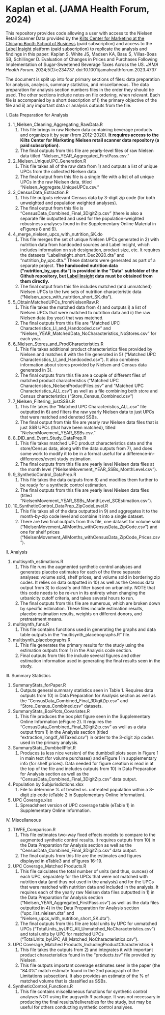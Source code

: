 # Kaplan et al. (JAMA Health Forum, 2024)
This repository provides code allowing a user with access to the Nielsen Retail Scanner Data provided by the [Kilts Center for Marketing at the Chicago Booth School of Business](https://www.chicagobooth.edu/research/kilts/research-data/nielseniq) (paid subscription) and access to the [Label Insight](https://nielseniq.com/global/en/landing-page/label-insight/) platform (paid subscription) to replicate the analysis and findings in this paper: 
Kaplan S, White JS, Madsen KA, Basu S, Villas-Boas SB, Schillinger D. Evaluation of Changes in Prices and Purchases Following Implementation of Sugar-Sweetened Beverage Taxes Across the US. *JAMA Health Forum*. 2024;5(1):e234737. doi:10.1001/jamahealthforum.2023.4737

The document is split up into four primary sections of files: data preparation for analysis, analysis, summary statistics, and miscellaneous. The data preparation for analysis section numbers files in the order they should be used. The other sections include notes on file ordering, when relevant. Each file is accompanied by a short description of i) the primary objective of the file and ii) any important data or analysis outputs from the file. 

I.	Data Preparation for Analysis

1.	1_Nielsen_Cleaning_Aggregating_RawData.R
      1. This file brings in raw Nielsen data containing beverage products and organizes it by year (from 2012-2020). **It requires access to the Kilts Center for Marketing Nielsen retail scanner data repository (a paid subscription).**
      2. The final outputs from this file are yearly-level files of raw Nielsen data titled “Nielsen_YEAR_Aggregated_FirstPass.csv.”
2.	2_Nielsen_UniqueUPC_Generation.R
      1. This file takes all of the raw data from 1) and outputs a list of unique UPCs from the collected Nielsen data. 
      2. The final output from this file is a single file with a list of all unique UPCs in the raw Nielsen data, titled “Nielsen_Aggregate_UniqueUPCs.csv.”
3.	3_CensusData_Extraction.R
     1.	This file outputs relevant Census data by 3-digit zip code (for both unweighted and population weighted analyses).
     2.	The final output from this file is “CensusData_Combined_Final_3DigitZip.csv” (there is also a separate file outputted and used for the population-weighted robustness analyses found in the Supplementary Online Material in eFigures 8 and 9).
4.	4_merge_nielsen_upcs_with_nutrition_SK.do
     1.	This file merges the set of unique Nielsen UPCs generated in 2) with nutrition data from handcoded sources and Label Insight, which includes information on ssb designation, product size, etc. It requires the datasets “LabelInsight_short_Dec2020.dta” and “nutrition_by_upc.dta.” These datasets were generated as part of a separate project. **The handcoded nutrition data ("nutrition_by_upc.dta") is provided in the "Data" subfolder of the Github repository, but [Label Insight](https://nielseniq.com/global/en/landing-page/label-insight/) data must be obtained from them directly.**
     2.	The final output from this file includes matched (and unmatched) Nielsen UPCs to the two sets of nutrition characteristic data (“Nielsen_upcs_with_nutrition_short_SK.dta”).
5.	5_ObtainMatchedUPCs_fromNielsenRaw.R
     1.	This file takes the matched data from 4) and outputs i) a list of Nielsen UPCs that were matched to nutrition data and ii) the raw Nielsen data (by year) that was matched.
     2.	The final outputs from this file are “Matched UPC Characteristics_LI_and_Handcoded.csv” and “Nielsen_YEAR_MatchedData_NoCharacteristics_NoStores.csv” for each year.
6.	6_Nielsen_Stores_and_ProdCharacteristics.R
     1.	This file takes additional product characteristics files provided by Nielsen and matches it with the file generated in 5) (“Matched UPC Characteristics_LI_and_Handcoded.csv”). It also combines information about stores provided by Nielsen and Census data generated in 3).
     2.	The final outputs from this file are a couple of different files of matched product characteristics (“Matched UPC Characteristics_NielsenProductFiles.csv” and “Matched UPC Characteristics_ALL.csv”) as well as a file combining both store and Census characteristics (“Store_Census_Combined.csv”)
7.	7_Nielsen_Filtering_justSSBs.R
     1.	This file takes the “Matched UPC Characteristics_ALL.csv” file outputted in 6) and filters the raw yearly Nielsen data to just UPCs that were matched and denoted SSBs. 
     2.	The final output from this file are yearly raw Nielsen data files that is just SSB UPCs (that have been matched), titled “NielsenMovement_YEAR_SSBs.csv.”
8.	8_DID_and_Event_Study_DataPrep.R
     1.	This file takes matched UPC product characteristics data and the store/Census data, along with the data outputs from 7), and does some work to modify it to be in a format useful for a difference-in-differences/event study estimation.
     2.	The final outputs from this file are yearly level Nielsen data files at the month level (“NielsenMovement_YEAR_SSBs_MonthLevel.csv”).
9.	9_SyntheticControl_DataPrep.R
     1.	This file takes the data outputs from 8) and modifies them further to be ready for a synthetic control estimation. 
     2.	The final outputs from this file are yearly level Nielsen data files (titled “NielsenMovement_YEAR_SSBs_MonthLevel_SCEstimation.csv”).
10.	10_SyntheticControl_DataPrep_ZipCodeLevel.R
     1.	This file takes all of the data outputted in 9) and aggregates it to the month-by-zip code level and combine it into a single dataset. 
     2.	There are two final outputs from this file, one dataset for volume sold (“NielsenMovement_AllMonths_withCensusData_ZipCode.csv”) and one for shelf prices (“NielsenMovement_AllMonths_withCensusData_ZipCode_Prices.csv”).

II.	Analysis

1.	multisynth_estimations.R
     1.	This file runs the augmented synthetic control analyses and generates placebo estimates for each of the three separate analyses: volume sold, shelf prices, and volume sold in bordering zip codes. It relies on data outputted in 10) as well as the Census data output from 3) to classify and filter based on urbanicity. NOTE that this code needs to be re-run in its entirety when changing the urbanicity cutoff criteria, and takes several hours to run.
     2.	The final outputs from this file are numerous, which are broken down by specific estimation. These files include estimation results, placebo estimation results, weights on different donors, and pretreatment means. 
2.	multisynth_funs.R
     1.	This file contains functions used in generating the graphs and data table outputs in the “multisynth_placebographs.R” file.
3.	multisynth_placebographs.R
     1.	This file generates the primary results for the study using the estimation outputs from 1) in the Analysis code section.
     2.	Final outputs from this file include several figures and other estimation information used in generating the final results seen in the study.

III.	Summary Statistics

1.	SummaryStats_forPaper.R
     1.	Outputs general summary statistics seen in Table 1. Requires data outputs from 10) in Data Preparation for Analysis section as well as the “CensusData_Combined_Final_3DigitZip.csv” and “Store_Census_Combined.csv" datasets.
2.	SummaryStats_BoxPlots_Covariates.R
     1.	This file produces the box plot figure seen in the Supplementary Online Information (eFigure 2). It requires the “CensusData_Combined_Final_3DigitZip.csv” as well as a data output from 1) in the Analysis section (titled “extraction_longdf_AllTaxed.csv”) in order to the 3-digit zip codes used in the primary analysis.
3.	SummaryStats_DumbbellPlot.R
     1.	Produces (a less nice version) of the dumbbell plots seen in Figure 1 in main text (for volume purchases) and eFigure 1 in supplementary info (for shelf prices). Data needed for figure creation is read in at the top of the file and includes outputs from 10) in           Data Preparation for Analysis section as well as the “CensusData_Combined_Final_3DigitZip.csv” data output.
4.	Population by Subjurisdictions.xlsx
     1.	File to determine % of treated vs. untreated population within a 3-digit zip code (eTable 2 in Supplementary Online Information).
5.	UPC Coverage.xlsx
     1.	Spreadsheet version of UPC coverage table (eTable 1) in Supplementary Online Information.

IV.	Miscellaneous

1.	TWFE_Comparison.R
     1.	This file estimates two-way fixed effects models to compare to the augmented synthetic control results. It requires outputs from 10) in the Data Preparation for Analysis section as well as the “CensusData_Combined_Final_3DigitZip.csv” data output.
     2.	The final outputs from this file are the estimates and figures displayed in eTable3 and eFigures 16-19.
2.	UPC Coverage_Matched Products.R
     1.	This file calculates the total number of units (and thus, ounces) of each UPC, separately for the UPCs that were not matched with nutrition data (and thus not used in the analysis) and for the UPCs that were matched with nutrition data and included in the                analysis. It requires each of the yearly raw Nielsen data files outputted in 1) in the Data Preparation for Analysis section (“Nielsen_YEAR_Aggregated_FirstPass.csv”) as well as the data files outputted in 4) in the Data Preparation for Analysis section                  (“upc_list_nielsen.dta” and “Nielsen_upcs_with_nutrition_short_SK.dta”).
     2.	The final outputs from this file are total units by UPC for unmatched UPCs (“TotalUnits_byUPC_All_Unmatched_NoCharacteristics.csv”) and total units by UPC for matched UPCs (“TotalUnits_byUPC_All_Matched_NoCharacteristics.csv”).
3.	UPC Coverage_Matched Products_IncludingProductCharacteristics.R
     1.	This file takes the outputs from 2) and integrates it with important product characteristics found in the “products.tsv” file provided by Nielsen.
     2.	This file outputs important coverage estimates seen in the paper (the “84.0%” match estimate found in the 2nd paragraph of the Limitations subsection). It also provides an estimate of the % of matched volume that is classified as SSBs.
4.	SyntheticControl_Functions.R
     1.	This file contains miscellaneous functions for synthetic control analyses NOT using the augsynth R package. It was not necessary in producing the final results/deliverables for the study, but may be useful for others conducting synthetic control analyses.
